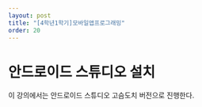 ```yaml
---
layout: post
title: "[4학년1학기]모바일앱프로그래밍"
order: 20
---
```


# 안드로이드 스튜디오 설치

이 강의에서는 안드로이드 스튜디오 고슴도치 버전으로 진행한다. 